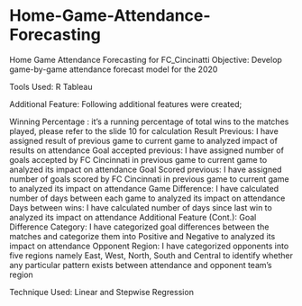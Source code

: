 # Home-Game-Attendance-Forecasting
Home Game Attendance Forecasting for FC_Cincinatti
Objective: 
Develop game-by-game attendance forecast model for the 2020

Tools Used: 
R 
Tableau

Additional Feature: 
Following additional features  were created;

Winning Percentage : it’s a running percentage of total wins to the matches played, please refer to the slide 10 for calculation
Result Previous: I have assigned result of previous game to current game to analyzed impact of results on attendance
Goal accepted previous: I have assigned number of goals accepted by FC Cincinnati in previous game to current game to analyzed its impact on attendance
Goal Scored previous: I have assigned number of goals scored by FC Cincinnati in previous game to current game to analyzed its impact on attendance
Game Difference: I have calculated number of days between each game to analyzed its impact on attendance
Days between wins: I have calculated number of days since last win to analyzed its impact on attendance
Additional Feature (Cont.): 
Goal Difference Category: I have categorized goal differences between the matches and categorize them into Positive and Negative to analyzed its impact on attendance
Opponent Region: I have categorized opponents into five regions namely East, West, North, South and Central to identify whether any particular pattern exists between attendance and opponent team’s region

Technique Used:
Linear and Stepwise Regression
